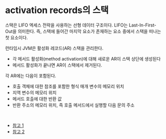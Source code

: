 # activation records의 스택

스택은 LIFO 엑세스 전략을 사용하는 선형 데이터 구조이다. LIFO는 Last-In-First-Out을 의미한다. 즉, 스택에 들어간 마지막 요소가 존재하는 요소 중에서 스택을 떠나는 첫 요소이다.

런타임시 JVM은 활성화 레코드(AR) 스택을 관리한다.

- 각 메서드 활성화(method activation)에 대해 새로운 AR이 스택 상단에 생성된다
- 메서드 활성화가 끝나면 AR이 스택에서 제거된다.


각 AR에는 다음이 포함된다.
- 호출 객체에 대한 참조를 포함한 형식 매개 변수의 메모리 위치
- 지역 변수의 메모리 위치
- 메서드 호출에 대한 반환 값
- 반환 주소의 메모리 위치, 즉 호출 메서드에서 실행할 다음 문의 주소

<br>

- [참고 1](https://www.inf.unibz.it/~calvanese/teaching/04-05-ip/lecture-notes/uni10/node18.html)
- [참고 2](https://www.inf.unibz.it/~calvanese/teaching/04-05-ip/lecture-notes/uni10/node19.html)